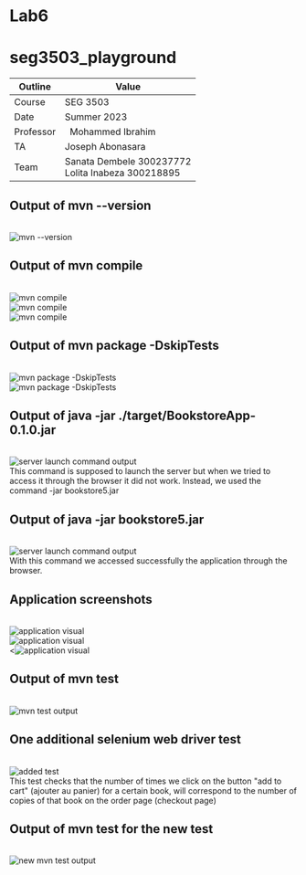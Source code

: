 # Lab6
# seg3503_playground
| Outline | Value |
| --- | --- |
| Course | SEG 3503 |
| Date | Summer 2023 |
| Professor |  Mohammed Ibrahim  |
| TA | Joseph Abonasara  |
| Team | Sanata Dembele 300237772 <br> Lolita Inabeza 300218895|


## Output of mvn --version
<br> ![mvn --version](Photos/mavenVersionOutput.png)
<br>

## Output of mvn compile
<br> ![mvn compile](Photos/FirstCompile1.png)
<br> ![mvn compile](Photos/FirstCompile2.png)
<br> ![mvn compile](Photos/FirstCompile3.png)
<br>

## Output of mvn package -DskipTests
<br> ![mvn package -DskipTests](Photos/Dskiprun1.png)
<br> ![mvn package -DskipTests](Photos/Dskiprun2.png)
<br>

## Output of java -jar ./target/BookstoreApp-0.1.0.jar
<br> ![server launch command output](Photos/BookstoreAppjarRun.png)
<br> This command is supposed to launch the server but when we tried to access it through the browser it did not work. Instead, we used the command -jar bookstore5.jar 

## Output of java -jar bookstore5.jar
<br> ![server launch command output](Photos/bookstore5jar.png)
<br> With this command we accessed successfully the application through the browser.
<br>

## Application screenshots
<br> ![application visual](Photos/app1.png)
<br> ![application visual](Photos/app2.png)
<br><![application visual](Photos/app3.png)
<br>

## Output of mvn test
<br> ![mvn test output](Photos/mvntestInit.png)
<br>

## One additional selenium web driver test
<br> ![added test](Photos/newTest.png)
<br>
This test checks that the number of times we click on the button "add to cart" (ajouter au panier) for a certain book, will correspond to the number of copies of that book on the order page (checkout page)

## Output of mvn test for the new test
<br> ![new mvn test output](Photos/finalTestRes.png)
<br>
